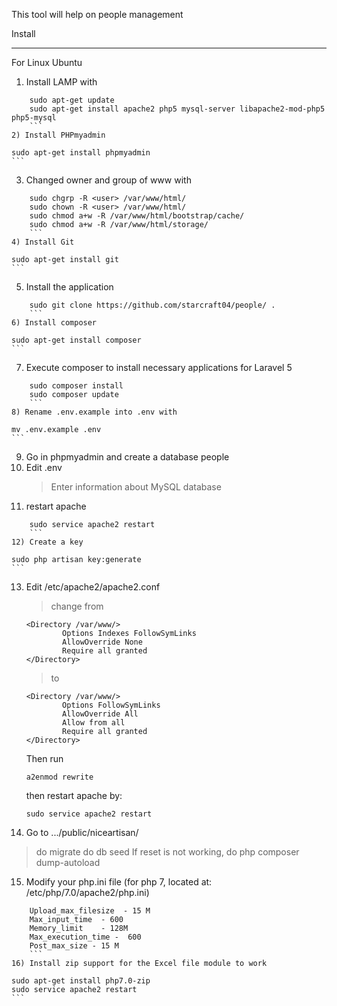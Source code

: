 This tool will help on people management

Install
_______
For Linux Ubuntu
1) Install LAMP with
```
    sudo apt-get update
    sudo apt-get install apache2 php5 mysql-server libapache2-mod-php5 php5-mysql
    ```
2) Install PHPmyadmin
```
    sudo apt-get install phpmyadmin
    ```
3) Changed owner and group of www with
```
    sudo chgrp -R <user> /var/www/html/
    sudo chown -R <user> /var/www/html/
    sudo chmod a+w -R /var/www/html/bootstrap/cache/
    sudo chmod a+w -R /var/www/html/storage/
    ```
4) Install Git
```
    sudo apt-get install git
    ```
5) Install the application
```
    sudo git clone https://github.com/starcraft04/people/ .
    ```
6) Install composer
```
    sudo apt-get install composer
    ```
7) Execute composer to install necessary applications for Laravel 5
```
    sudo composer install
    sudo composer update
    ```
8) Rename .env.example into .env with
```
    mv .env.example .env
    ```
9) Go in phpmyadmin and create a database people
10) Edit .env
    > Enter information about MySQL database
11) restart apache
```
    sudo service apache2 restart
    ```
12) Create a key
```
    sudo php artisan key:generate
    ```
13) Edit /etc/apache2/apache2.conf
    > change from
    ```
    <Directory /var/www/>
            Options Indexes FollowSymLinks
            AllowOverride None
            Require all granted
    </Directory>
    ```
    > to
    ```
    <Directory /var/www/>
            Options FollowSymLinks
            AllowOverride All
            Allow from all
            Require all granted
    </Directory>
    ```
    Then run
    ```
    a2enmod rewrite
    ```
    then restart apache by:
    ```
    sudo service apache2 restart
    ```
14) Go to .../public/niceartisan/

  >  do migrate
  >  do db seed
    If reset is not working, do
  > php composer dump-autoload
15) Modify your php.ini file (for php 7, located at: /etc/php/7.0/apache2/php.ini)
```
    Upload_max_filesize  - 15 M
    Max_input_time  - 600
    Memory_limit    - 128M
    Max_execution_time -  600
    Post_max_size - 15 M
    ```
16) Install zip support for the Excel file module to work
```
    sudo apt-get install php7.0-zip
    sudo service apache2 restart
    ```
